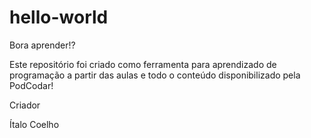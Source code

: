 # hello-world
Bora aprender!?

Este repositório foi criado como ferramenta para aprendizado de programação a partir das aulas e todo o conteúdo disponibilizado pela PodCodar!

Criador

Ítalo Coelho
